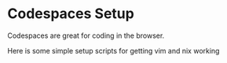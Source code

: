 # Codespaces Setup

Codespaces are great for coding in the browser. 

Here is some simple setup scripts for getting vim and nix working
